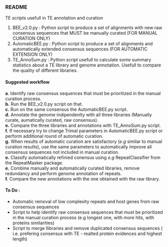 ### README

TE scripts usefull in TE annotation and curation

 1. BEE_v2.0.py : Python script to produce a set of alignments with new raw consensus sequences that MUST be manually curated (FOR MANUAL CURATION ONLY)
 2. AutomaticBEE.py : Python script to produce a set of alignments and automatically extended consensus sequences (FOR AUTOMATIC EXTENSION ONLY)
 3. TE_AnnoSum.py : Python script usefull to calculate some summary statistics about a TE library and genome annotation. Usefull to compare the quality of different libraries.
 
#### Suggested workflow

**a**. Identify raw consensus sequences that must be prioritized in the manual curation process.  
**b.** Run the BEE_v2.0.py script on that.  
**c.** Run on the same consensus the AutomaticBEE.py script.  
**d.** Annotate the genome indipendenlty with all three libraries (Manually curate, aumatically curated, raw consensus).  
**e.** Compare the three libraries and annotations with TE_AnnoSum.py script.  
**f.** If necessary try to change Trimal parameters in AutomaticBEE.py script or perform additional round of automatic curation.  
**g.** When results of automatic curation are satisfactory (*e.g* similar to manual curation results), use the same parameters to automatically improve all consensus sequences not included in manual curation.  
**e.** Classify automatically refinied conensus using *e.g* RepeatClassifier from the RepeatMasker package.  
**e.** Combine manually and automatically curated libraries, remove redundancy and perform genome annotation of repeats.  
**f.** Compare the new annotations with the one obtained with the raw library.  

#### To Do :
 - Automatic removal of low complexity repeats and host genes from raw consensus sequences
 - Script to help identify raw consensus sequences that must be prioritized in the manual curation process (e.g longest one, with more hits, with proteins similarities)
 - Script to merge llibraries and remove duplicated consensus sequences ( i.e. prefering consensus with TE - realted protein evidences and highest length)
